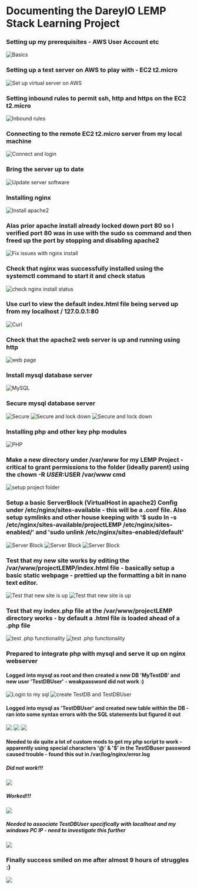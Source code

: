 # Documenting the DareyIO LEMP Stack Learning Project

### Setting up my prerequisites - AWS User Account etc
![Basics](./imgs/0.png)

### Setting up a test server on AWS to play with - EC2 t2.micro
![Set up virtual server on AWS](./imgs/1.png)

### Setting inbound rules to permit ssh, http and https on the EC2 t2.micro
![Inbound rules](./imgs/2.png)

### Connecting to the remote EC2 t2.micro server from my local machine
![Connect and login](./imgs/3.png)

### Bring the server up to date
![Update server software](./imgs/4.png)

### Installing nginx
![Install apache2](./imgs/5.png)

### Alas prior apache install already locked down port 80 so I verified port 80 was in use with the sudo ss command and then freed up the port by stopping and disabling apache2
![Fix issues with nginx install](./imgs/6.png)


### Check that nginx was successfully installed using the systemctl command to start it and check status
![check nginx install status](./imgs/7.png)

### Use curl to view the default index.html file being served up from my localhost / 127.0.0.1:80
![Curl](./imgs/8.png)

### Check that the apache2 web server is up and running using http
![web page](./imgs/9.png)

### Install mysql database server
![MySQL](./imgs/10.png)

### Secure mysql database server
![Secure](./imgs/11.png)
![Secure and lock down](./imgs/12.png)
![Secure and lock down](./imgs/13.png)

### Installing php and other key php modules
![PHP](./imgs/14.png)

### Make a new directory under /var/www for my LEMP Project - critical to grant permissions to the folder (ideally parent) using the chown -R $USER:$USER /var/www cmd
![setup project folder](./imgs/15.png)

### Setup a basic ServerBlock (VirtualHost in apache2) Config under /etc/nginx/sites-available - this will be a .conf file. Also setup symlinks and other house keeping with '$ sudo ln -s /etc/nginx/sites-available/projectLEMP /etc/nginx/sites-enabled/' and 'sudo unlink /etc/nginx/sites-enabled/default'
![Server Block](./imgs/16.png)
![Server Block](./imgs/17.png)
![Server Block](./imgs/18.png)

### Test that my new site works by editing the /var/www/projectLEMP/index.html file - basically setup a basic static webpage - prettied up the formatting a bit in nano text editor.
![Test that new site is up](./imgs/19.png)
![Test that new site is up](./imgs/20.png)

### Test that my index.php file at the /var/www/projectLEMP directory works - by default a .html file is loaded ahead of a .php file
![test .php functionality](./imgs/21.png)
![test .php functionality](./imgs/22.png)

### Prepared to integrate php with mysql and serve it up on nginx webserver
#### Logged into mysql as root and then created a new DB 'MyTestDB' and new user 'TestDBUser' - weakpassword did not work :)
![Login to my sql](./imgs/23.png)
![create TestDB and TestDBUser](./imgs/24.png)

#### Logged into mysql as 'TestDBUser' and created new table within the DB - ran into some syntax errors with the SQL statements but figured it out
![](./imgs/25.png)
![](./imgs/26.png)
![](./imgs/27.png)

#### Needed to do quite a lot of custom mods to get my php script to work - apparently using special characters '@' & '$' in the TestDBuser password caused trouble - found this out in /var/log/nginx/error.log
##### Did not work!!!
![](./imgs/28.png)
##### Worked!!!
![](./imgs/29.png)
##### Needed to associate TestDBUser specifically with localhost and my windows PC IP - need to investigate this further
![](./imgs/30.png)

### Finally success smiled on me after almost 9 hours of struggles :)
![](./imgs/31.png)







